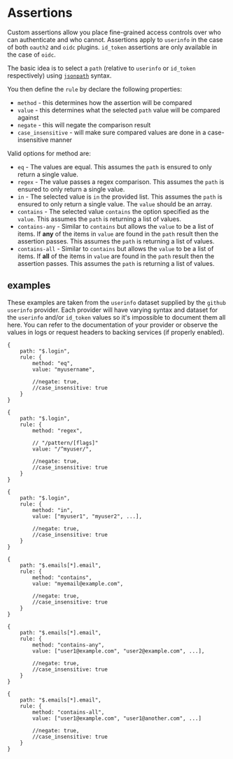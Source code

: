 # Assertions

Custom assertions allow you place fine-grained access controls over who can
authenticate and who cannot. Assertions apply to `userinfo` in the case of
both `oauth2` and `oidc` plugins. `id_token` assertions are only available in
the case of `oidc`.

The basic idea is to select a `path` (relative to `userinfo` or `id_token`
respectively) using [`jsonpath`](https://github.com/dchester/jsonpath) syntax.

You then define the `rule` by declare the following properties:

- `method` - this determines how the assertion will be compared
- `value` - this determines what the selected `path` value will be compared
  against
- `negate` - this will negate the comparison result
- `case_insensitive` - will make sure compared values are done in a
  case-insensitive manner

Valid options for method are:

- `eq` - The values are equal. This assumes the `path` is ensured to only
  return a single value.
- `regex` - The value passes a regex comparison. This assumes the `path` is
  ensured to only return a single value.
- `in` - The selected value is `in` the provided list. This assumes the `path`
  is ensured to only return a single value. The `value` should be an array.
- `contains` - The selected value `contains` the option specified as the
  `value`. This assumes the `path` is returning a list of values.
- `contains-any` - Similar to `contains` but allows the `value` to be a list of
  items. If **any** of the items in `value` are found in the `path` result then
  the assertion passes. This assumes the `path` is returning a list of values.
- `contains-all` - Similar to `contains` but allows the `value` to be a list of
  items. If **all** of the items in `value` are found in the `path` result then
  the assertion passes. This assumes the `path` is returning a list of values.

## examples

These examples are taken from the `userinfo` dataset supplied by the `github`
`userinfo` provider. Each provider will have varying syntax and dataset for the
`userinfo` and/or `id_token` values so it's impossible to document them all
here. You can refer to the documentation of your provider or observe the values
in logs or request headers to backing services (if properly enabled).

```
{
    path: "$.login",
    rule: {
        method: "eq",
        value: "myusername",

        //negate: true,
        //case_insensitive: true
    }
}

{
    path: "$.login",
    rule: {
        method: "regex",

        // "/pattern/[flags]"
        value: "/^myuser/",

        //negate: true,
        //case_insensitive: true
    }
}

{
    path: "$.login",
    rule: {
        method: "in",
        value: ["myuser1", "myuser2", ...],

        //negate: true,
        //case_insensitive: true
    }
}

{
    path: "$.emails[*].email",
    rule: {
        method: "contains",
        value: "myemail@example.com",

        //negate: true,
        //case_insensitive: true
    }
}

{
    path: "$.emails[*].email",
    rule: {
        method: "contains-any",
        value: ["user1@example.com", "user2@example.com", ...],

        //negate: true,
        //case_insensitive: true
    }
}

{
    path: "$.emails[*].email",
    rule: {
        method: "contains-all",
        value: ["user1@example.com", "user1@another.com", ...]

        //negate: true,
        //case_insensitive: true
    }
}
```

